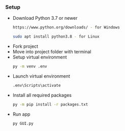 ### Setup

* Download Python 3.7 or newer
  ```sh
  https://www.python.org/downloads/ - for Windows
  ```
  ```sh
  sudo apt install python3.8 - for Linux
  ```
* Fork project
* Move into project folder with terminal
* Setup virtual environment
  ```sh
  py -m venv .env
  ```
* Launch virtual environment
  ```sh
  .env\Scripts\activate
  ```
* Install all required packages
  ```sh
  py -m pip install -r packages.txt
  ```
* Run app
  ```sh
  py GUI.py
  ```
